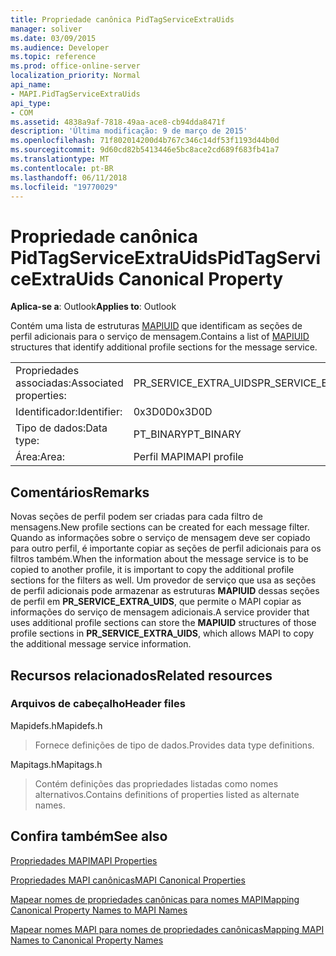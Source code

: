 ```yaml
---
title: Propriedade canônica PidTagServiceExtraUids
manager: soliver
ms.date: 03/09/2015
ms.audience: Developer
ms.topic: reference
ms.prod: office-online-server
localization_priority: Normal
api_name:
- MAPI.PidTagServiceExtraUids
api_type:
- COM
ms.assetid: 4838a9af-7818-49aa-ace8-cb94dda8471f
description: 'Última modificação: 9 de março de 2015'
ms.openlocfilehash: 71f802014200d4b767c346c14df53f1193d44b0d
ms.sourcegitcommit: 9d60cd82b5413446e5bc8ace2cd689f683fb41a7
ms.translationtype: MT
ms.contentlocale: pt-BR
ms.lasthandoff: 06/11/2018
ms.locfileid: "19770029"
---
```

# <a name="pidtagserviceextrauids-canonical-property"></a><span data-ttu-id="bfe1f-103">Propriedade canônica PidTagServiceExtraUids</span><span class="sxs-lookup"><span data-stu-id="bfe1f-103">PidTagServiceExtraUids Canonical Property</span></span>

  
  
<span data-ttu-id="bfe1f-104">**Aplica-se a**: Outlook</span><span class="sxs-lookup"><span data-stu-id="bfe1f-104">**Applies to**: Outlook</span></span> 
  
<span data-ttu-id="bfe1f-105">Contém uma lista de estruturas [MAPIUID](mapiuid.md) que identificam as seções de perfil adicionais para o serviço de mensagem.</span><span class="sxs-lookup"><span data-stu-id="bfe1f-105">Contains a list of [MAPIUID](mapiuid.md) structures that identify additional profile sections for the message service.</span></span> 
  
|||
|:-----|:-----|
|<span data-ttu-id="bfe1f-106">Propriedades associadas:</span><span class="sxs-lookup"><span data-stu-id="bfe1f-106">Associated properties:</span></span>  <br/> |<span data-ttu-id="bfe1f-107">PR_SERVICE_EXTRA_UIDS</span><span class="sxs-lookup"><span data-stu-id="bfe1f-107">PR_SERVICE_EXTRA_UIDS</span></span>  <br/> |
|<span data-ttu-id="bfe1f-108">Identificador:</span><span class="sxs-lookup"><span data-stu-id="bfe1f-108">Identifier:</span></span>  <br/> |<span data-ttu-id="bfe1f-109">0x3D0D</span><span class="sxs-lookup"><span data-stu-id="bfe1f-109">0x3D0D</span></span>  <br/> |
|<span data-ttu-id="bfe1f-110">Tipo de dados:</span><span class="sxs-lookup"><span data-stu-id="bfe1f-110">Data type:</span></span>  <br/> |<span data-ttu-id="bfe1f-111">PT_BINARY</span><span class="sxs-lookup"><span data-stu-id="bfe1f-111">PT_BINARY</span></span>  <br/> |
|<span data-ttu-id="bfe1f-112">Área:</span><span class="sxs-lookup"><span data-stu-id="bfe1f-112">Area:</span></span>  <br/> |<span data-ttu-id="bfe1f-113">Perfil MAPI</span><span class="sxs-lookup"><span data-stu-id="bfe1f-113">MAPI profile</span></span>  <br/> |
   
## <a name="remarks"></a><span data-ttu-id="bfe1f-114">Comentários</span><span class="sxs-lookup"><span data-stu-id="bfe1f-114">Remarks</span></span>

<span data-ttu-id="bfe1f-115">Novas seções de perfil podem ser criadas para cada filtro de mensagens.</span><span class="sxs-lookup"><span data-stu-id="bfe1f-115">New profile sections can be created for each message filter.</span></span> <span data-ttu-id="bfe1f-116">Quando as informações sobre o serviço de mensagem deve ser copiado para outro perfil, é importante copiar as seções de perfil adicionais para os filtros também.</span><span class="sxs-lookup"><span data-stu-id="bfe1f-116">When the information about the message service is to be copied to another profile, it is important to copy the additional profile sections for the filters as well.</span></span> <span data-ttu-id="bfe1f-117">Um provedor de serviço que usa as seções de perfil adicionais pode armazenar as estruturas **MAPIUID** dessas seções de perfil em **PR_SERVICE_EXTRA_UIDS**, que permite o MAPI copiar as informações do serviço de mensagem adicionais.</span><span class="sxs-lookup"><span data-stu-id="bfe1f-117">A service provider that uses additional profile sections can store the **MAPIUID** structures of those profile sections in **PR_SERVICE_EXTRA_UIDS**, which allows MAPI to copy the additional message service information.</span></span>
  
## <a name="related-resources"></a><span data-ttu-id="bfe1f-118">Recursos relacionados</span><span class="sxs-lookup"><span data-stu-id="bfe1f-118">Related resources</span></span>

### <a name="header-files"></a><span data-ttu-id="bfe1f-119">Arquivos de cabeçalho</span><span class="sxs-lookup"><span data-stu-id="bfe1f-119">Header files</span></span>

<span data-ttu-id="bfe1f-120">Mapidefs.h</span><span class="sxs-lookup"><span data-stu-id="bfe1f-120">Mapidefs.h</span></span>
  
> <span data-ttu-id="bfe1f-121">Fornece definições de tipo de dados.</span><span class="sxs-lookup"><span data-stu-id="bfe1f-121">Provides data type definitions.</span></span>
    
<span data-ttu-id="bfe1f-122">Mapitags.h</span><span class="sxs-lookup"><span data-stu-id="bfe1f-122">Mapitags.h</span></span>
  
> <span data-ttu-id="bfe1f-123">Contém definições das propriedades listadas como nomes alternativos.</span><span class="sxs-lookup"><span data-stu-id="bfe1f-123">Contains definitions of properties listed as alternate names.</span></span>
    
## <a name="see-also"></a><span data-ttu-id="bfe1f-124">Confira também</span><span class="sxs-lookup"><span data-stu-id="bfe1f-124">See also</span></span>



[<span data-ttu-id="bfe1f-125">Propriedades MAPI</span><span class="sxs-lookup"><span data-stu-id="bfe1f-125">MAPI Properties</span></span>](mapi-properties.md)
  
[<span data-ttu-id="bfe1f-126">Propriedades MAPI canônicas</span><span class="sxs-lookup"><span data-stu-id="bfe1f-126">MAPI Canonical Properties</span></span>](mapi-canonical-properties.md)
  
[<span data-ttu-id="bfe1f-127">Mapear nomes de propriedades canônicas para nomes MAPI</span><span class="sxs-lookup"><span data-stu-id="bfe1f-127">Mapping Canonical Property Names to MAPI Names</span></span>](mapping-canonical-property-names-to-mapi-names.md)
  
[<span data-ttu-id="bfe1f-128">Mapear nomes MAPI para nomes de propriedades canônicas</span><span class="sxs-lookup"><span data-stu-id="bfe1f-128">Mapping MAPI Names to Canonical Property Names</span></span>](mapping-mapi-names-to-canonical-property-names.md)

